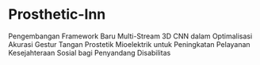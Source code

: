 # Prosthetic-Inn
Pengembangan Framework Baru Multi-Stream 3D CNN dalam Optimalisasi Akurasi Gestur Tangan Prostetik Mioelektrik untuk Peningkatan Pelayanan Kesejahteraan Sosial bagi Penyandang Disabilitas 
